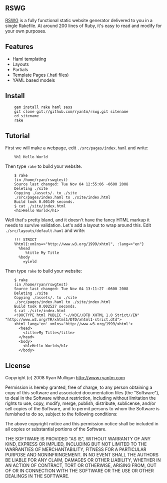 RSWG
---

[RSWG](http://github.com/ryantm/rswg/) is a fully functional static website generator delivered to you in a single Rakefile. At around 200 lines of Ruby, it's easy to read and modify for your own purposes.

Features
---
* Haml templating
* Layouts
* Partials
* Template Pages (.hatl files)
* YAML based models

Install
---
        gem install rake haml sass
    	git clone git://github.com/ryantm/rswg.git sitename
        cd sitename
        rake

Tutorial
---

First we will make a webpage, edit `./src/pages/index.haml` and write:

        %h1 Hello World

Then type `rake` to build your website. 

        $ rake
        (in /home/ryan/rswgtest)
        Source last changed: Tue Nov 04 12:55:06 -0600 2008
        Deleting ./site
        Copying ./assets/. to ./site
        ./src/pages/index.haml to ./site/index.html
        Build took 0.00149 seconds.
        $ cat ./site/index.html 
        <h1>Hello World</h1>

Well that's pretty bland, and it doesn't have the fancy HTML markup it needs to survive validation. Let's add a layout to wrap around this. Edit `./src/layouts/default.haml` and write:

        !!! STRICT
        %html{:xmlns=>"http://www.w3.org/1999/xhtml", :lang=>"en"}
          %head
             %title My Title
          %body
            =yield

Then type `rake` to build your website:

        $ rake
        (in /home/ryan/rswgtest)
        Source last changed: Tue Nov 04 13:11:27 -0600 2008
        Deleting ./site
        Copying ./assets/. to ./site
        ./src/pages/index.haml to ./site/index.html
        Build took 0.002527 seconds.
        $ cat ./site/index.html
        <!DOCTYPE html PUBLIC "-//W3C//DTD XHTML 1.0 Strict//EN" "http://www.w3.org/TR/xhtml1/DTD/xhtml1-strict.dtd">
        <html lang='en' xmlns='http://www.w3.org/1999/xhtml'>
          <head>
            <title>My Title</title>
          </head>
          <body>
            <h1>Hello World</h1>
          </body>

License
-------

Copyright (c) 2008 Ryan Mulligan <http://www.ryantm.com>

Permission is hereby granted, free of charge, to any person obtaining a copy
of this software and associated documentation files (the "Software"), to
deal in the Software without restriction, including without limitation the
rights to use, copy, modify, merge, publish, distribute, sublicense, and/or
sell copies of the Software, and to permit persons to whom the Software is
furnished to do so, subject to the following conditions:

The above copyright notice and this permission notice shall be included in
all copies or substantial portions of the Software.

THE SOFTWARE IS PROVIDED "AS IS", WITHOUT WARRANTY OF ANY KIND, EXPRESS OR
IMPLIED, INCLUDING BUT NOT LIMITED TO THE WARRANTIES OF MERCHANTABILITY,
FITNESS FOR A PARTICULAR PURPOSE AND NONINFRINGEMENT. IN NO EVENT SHALL
THE AUTHORS BE LIABLE FOR ANY CLAIM, DAMAGES OR OTHER LIABILITY, WHETHER
IN AN ACTION OF CONTRACT, TORT OR OTHERWISE, ARISING FROM, OUT OF OR IN
CONNECTION WITH THE SOFTWARE OR THE USE OR OTHER DEALINGS IN THE SOFTWARE.
